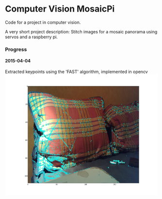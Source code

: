 # Computer Vision MosaicPi
Code for a project in computer vision.

A very short project description: Stitch images for a mosaic panorama using servos and a raspberry pi.

### Progress
#### 2015-04-04
Extracted keypoints using the 'FAST' algorithm, implemented in opencv
<img src="images/sample7.png" height="400" alt="Screenshot"/>
